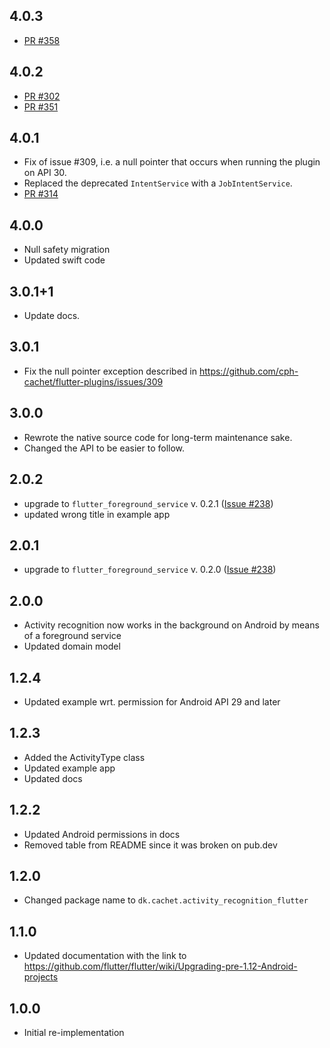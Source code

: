 ## 4.0.3
* [PR #358](https://github.com/cph-cachet/flutter-plugins/pull/358)

## 4.0.2
* [PR #302](https://github.com/cph-cachet/flutter-plugins/pull/302)
* [PR #351](https://github.com/cph-cachet/flutter-plugins/pull/351)

## 4.0.1
* Fix of issue #309, i.e. a null pointer that occurs when running the plugin on API 30.
* Replaced the deprecated `IntentService` with a `JobIntentService`. 
* [PR #314](https://github.com/cph-cachet/flutter-plugins/pull/314)

## 4.0.0

- Null safety migration
- Updated swift code

## 3.0.1+1

- Update docs.

## 3.0.1

- Fix the null pointer exception described in https://github.com/cph-cachet/flutter-plugins/issues/309

## 3.0.0

- Rewrote the native source code for long-term maintenance sake.
- Changed the API to be easier to follow.

## 2.0.2

- upgrade to `flutter_foreground_service` v. 0.2.1 ([Issue #238](https://github.com/cph-cachet/flutter-plugins/issues/238))
- updated wrong title in example app

## 2.0.1

- upgrade to `flutter_foreground_service` v. 0.2.0 ([Issue #238](https://github.com/cph-cachet/flutter-plugins/issues/238))

## 2.0.0

- Activity recognition now works in the background on Android by means of a foreground service
- Updated domain model

## 1.2.4

- Updated example wrt. permission for Android API 29 and later

## 1.2.3

- Added the ActivityType class
- Updated example app
- Updated docs

## 1.2.2

- Updated Android permissions in docs
- Removed table from README since it was broken on pub.dev

## 1.2.0

- Changed package name to `dk.cachet.activity_recognition_flutter`

## 1.1.0

- Updated documentation with the link to https://github.com/flutter/flutter/wiki/Upgrading-pre-1.12-Android-projects

## 1.0.0

- Initial re-implementation
